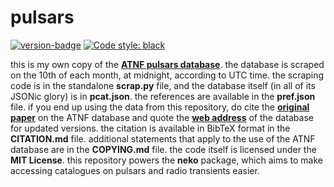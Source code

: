 # pulsars

[![version-badge](https://img.shields.io/badge/version-v1.64-green)]()
[![Code style: black](https://img.shields.io/badge/code%20style-black-000000.svg)](https://github.com/psf/black)

this is my own copy of the [**ATNF pulsars database**](https://www.atnf.csiro.au/research/pulsar/psrcat/). the database is scraped on the 10th of each month, at midnight, according to UTC time. the scraping code is in the standalone **scrap.py** file, and the database itself (in all of its JSONic glory) is in **pcat.json**. the references are available in the **pref.json** file. if you end up using the data from this repository, do cite the [**original paper**](http://adsabs.harvard.edu/abs/2005AJ....129.1993M) on the ATNF database and quote the [**web address**](http://www.atnf.csiro.au/research/pulsar/psrcat) of the database for updated versions. the citation is available in BibTeX format in the **CITATION.md** file. additional statements that apply to the use of the ATNF database are in the **COPYING.md** file. the code itself is licensed under the **MIT License**. this repository powers the **neko** package, which aims to make accessing catalogues on pulsars and radio transients easier.

